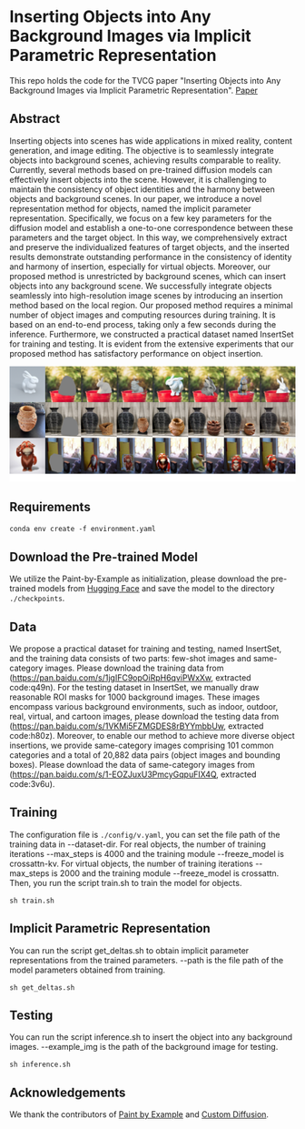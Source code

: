 # Inserting Objects into Any Background Images via Implicit Parametric Representation
This repo holds the code for the TVCG paper "Inserting Objects into Any Background Images via Implicit Parametric Representation". [Paper](https://ieeexplore.ieee.org/stamp/stamp.jsp?tp=&arnumber=10753453)

## Abstract
Inserting objects into scenes has wide applications in mixed reality, content generation, and image editing. The objective is to seamlessly integrate objects into background scenes, achieving results comparable to reality. Currently, several methods based on pre-trained diffusion models can effectively insert objects into the scene. However, it is challenging to maintain the consistency of object identities and the harmony between objects and background scenes. In our paper, we introduce a novel representation method for objects, named the implicit parameter representation. Specifically, we focus on a few key parameters for the diffusion model and establish a one-to-one correspondence between these parameters and the target object. In this way, we comprehensively extract and preserve the individualized features of target objects, and the inserted results demonstrate outstanding performance in the consistency of identity and harmony of insertion, especially for virtual objects. Moreover, our proposed method is unrestricted by background scenes, which can insert objects into any background scene. We successfully integrate objects seamlessly into high-resolution image scenes by introducing an insertion method based on the local region. Our proposed method requires a minimal number of object images and computing resources during training. It is based on an end-to-end process, taking only a few seconds during the inference. Furthermore, we constructed a practical dataset named InsertSet for training and testing. It is evident from the extensive experiments that our proposed method has satisfactory performance on object insertion.

![0.8](figure/results.png)

## Requirements
```
conda env create -f environment.yaml
```

## Download the Pre-trained Model
We utilize the Paint-by-Example as initialization, please download the pre-trained models from [Hugging Face](https://huggingface.co/Fantasy-Studio/Paint-by-Example/resolve/main/model.ckpt) and save the model to the directory `./checkpoints`.

## Data
We propose a practical dataset for training and testing, named InsertSet, and the training data consists of two parts: few-shot images and same-category images. Please download the training data from (https://pan.baidu.com/s/1jgIFC9opOiRpH6qviPWxXw, extracted code:q49n). For the testing dataset in InsertSet, we manually draw reasonable ROI masks for 1000 background images. These images encompass various background environments, such as indoor, outdoor, real, virtual, and cartoon images, please download the testing data from (https://pan.baidu.com/s/1VKMi5FZMGDES8rBYYmbbUw, extracted code:h80z). Moreover, to enable our method to achieve more diverse object insertions, we provide same-category images comprising 101 common categories and a total of 20,882 data pairs (object images and bounding boxes). Please download the data of same-category images from (https://pan.baidu.com/s/1-EOZJuxU3PmcyGqpuFIX4Q, extracted code:3v6u).

## Training
The configuration file is `./config/v.yaml`, you can set the file path of the training data in --dataset-dir. For real objects, the number of training iterations --max_steps is 4000 and the training module --freeze_model is crossattn-kv. For virtual objects, the number of training iterations --max_steps is 2000 and the training module --freeze_model is crossattn. Then, you run the script train.sh to train the model for objects.
```
sh train.sh
```

## Implicit Parametric Representation
You can run the script get_deltas.sh to obtain implicit parameter representations from the trained parameters. --path is the file path of the model parameters obtained from training. 
```
sh get_deltas.sh
```

## Testing
You can run the script inference.sh to insert the object into any background images. --example_img is the path of the background image for testing.
```
sh inference.sh
```


## Acknowledgements
We thank the contributors of [Paint by Example](https://github.com/Fantasy-Studio/Paint-by-Example) and [Custom Diffusion](https://github.com/adobe-research/custom-diffusion).
